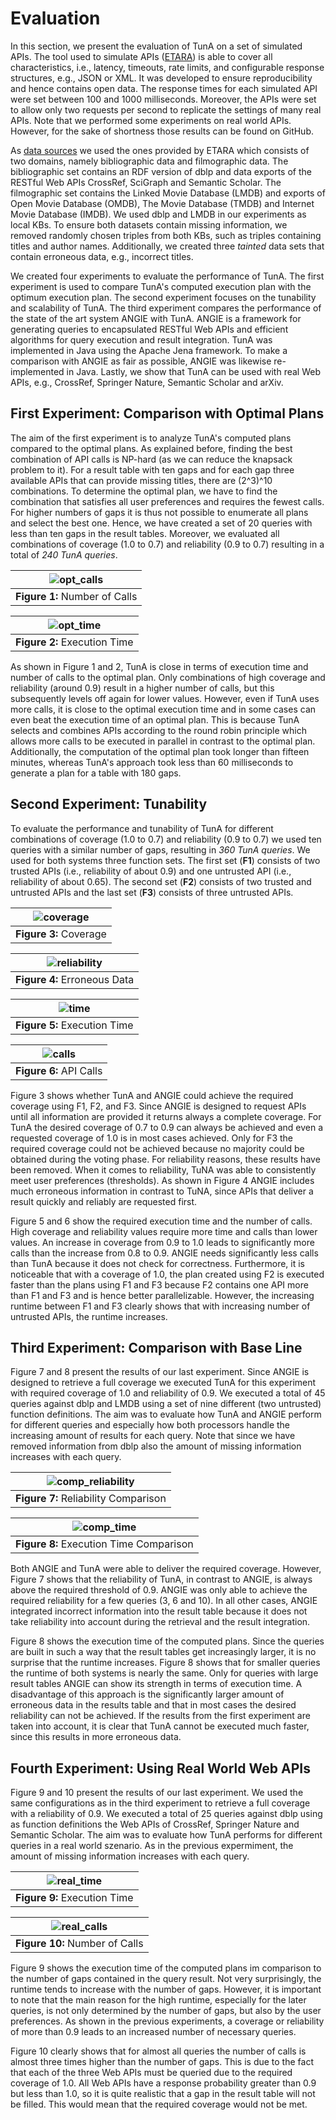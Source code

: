 # Evaluation
In this section, we present the evaluation of TunA on a set of simulated APIs. The tool used to simulate APIs ([ETARA](https://github.com/ETARA-Benchmark-System)) is able to cover all characteristics, i.e., latency, timeouts, rate limits, and configurable response structures, e.g., JSON or XML. It was developed to ensure reproducibility and hence contains open data. The response times for each simulated API were set between 100 and 1000 milliseconds. Moreover, the APIs were set to allow only two requests per second to replicate the settings of many real APIs. Note that we performed some experiments on real world APIs. However, for the sake of shortness those results can be found on GitHub.

As [data sources](#) we used the ones provided by ETARA which consists of two domains, namely bibliographic data and filmographic data. The bibliographic set contains an RDF version of dblp and data exports of the RESTful Web APIs CrossRef, SciGraph and Semantic Scholar. The filmographic set contains the Linked Movie Database (LMDB) and exports of Open Movie Database (OMDB), The Movie Database (TMDB) and Internet Movie Database (IMDB). We used dblp and LMDB in our experiments as local KBs. To ensure both datasets contain missing information, we removed randomly chosen triples from both KBs, such as triples containing titles and author names. Additionally, we created three *tainted* data sets that contain erroneous data, e.g., incorrect titles.

We created four experiments to evaluate the performance of TunA. The first experiment is used to compare TunA's computed execution plan with the optimum execution plan. The second experiment focuses on the tunability and scalability of TunA. The third experiment compares the performance of the state of the art system ANGIE with TunA. ANGIE is a framework for generating queries to encapsulated RESTful Web APIs and efficient algorithms for query execution and result integration. TunA was implemented in Java using the Apache Jena framework. To make a comparison with ANGIE as fair as possible, ANGIE was likewise re-implemented in Java. Lastly, we show that TunA can be used with real Web APIs, e.g., CrossRef, Springer Nature, Semantic Scholar and arXiv. 

## First Experiment: Comparison with Optimal Plans
The aim of the first experiment is to analyze TunA's computed plans compared to the optimal plans. As explained before, finding the best combination of API calls is NP-hard (as we can reduce the knapsack problem to it). For a result table with ten gaps and for each gap three available APIs that can provide missing titles, there are (2^3)^10 combinations. To determine the optimal plan, we have to find the combination that satisfies all user preferences and requires the fewest calls. For higher numbers of gaps it is thus not possible to enumerate all plans and select the best one. Hence, we have created a set of 20 queries with less than ten gaps in the result tables. Moreover, we evaluated all combinations of coverage (1.0 to 0.7) and reliability (0.9 to 0.7) resulting in a total of *240 TunA queries*.

| ![opt_calls](https://github.com/dbis-trier-university/TunA/assets/4719393/a16a960f-905b-43cf-87ec-c1550e68889a) |
|:--:| 
| **Figure 1:** Number of Calls |


| ![opt_time](https://github.com/dbis-trier-university/TunA/assets/4719393/b822a9f6-184a-4f3c-a120-755a97bacda6) |
|:--:| 
| **Figure 2:** Execution Time |

As shown in Figure 1 and 2, TunA is close in terms of execution time and number of calls to the optimal plan. Only combinations of high coverage and reliability (around 0.9) result in a higher number of calls, but this subsequently levels off again for lower values. However, even if TunA uses more calls, it is close to the optimal execution time and in some cases can even beat the execution time of an optimal plan. This is because TunA selects and combines APIs according to the round robin principle which allows more calls to be executed in parallel in contrast to the optimal plan. Additionally, the computation of the optimal plan took longer than fifteen minutes, whereas TunA's approach took less than 60 milliseconds to generate a plan for a table with 180 gaps.

## Second Experiment: Tunability
To evaluate the performance and tunability of TunA for different combinations of coverage (1.0 to 0.7) and reliability (0.9 to 0.7) we used ten queries with a similar number of gaps, resulting in *360 TunA queries*. We used for both systems three function sets. The first set (**F1**) consists of two trusted APIs (i.e., reliability of about 0.9) and one untrusted API (i.e., reliability of about 0.65). The second set (**F2**) consists of two trusted and untrusted APIs and the last set (**F3**) consists of three untrusted APIs. 

| ![coverage](https://github.com/dbis-trier-university/TunA/assets/4719393/0af3d15a-2a2e-43d4-9d48-8bd1b93ae07e) |
|:--:| 
| **Figure 3:** Coverage |

| ![reliability](https://github.com/dbis-trier-university/TunA/assets/4719393/2652e159-0af0-49db-926b-aa78012b4489) |
|:--:| 
| **Figure 4:** Erroneous Data |

| ![time](https://github.com/dbis-trier-university/TunA/assets/4719393/dc21f2fc-cc9d-4e08-8f4b-d1af319c13c8) |
|:--:| 
| **Figure 5:** Execution Time |

| ![calls](https://github.com/dbis-trier-university/TunA/assets/4719393/956d599e-0bbf-4c8e-a0ed-fe556da237da) |
|:--:| 
| **Figure 6:** API Calls |

Figure 3 shows whether TunA and ANGIE could achieve the required coverage using F1, F2, and F3. Since ANGIE is designed to request APIs until all information are provided it returns always a complete coverage. For TunA the desired coverage of 0.7 to 0.9 can always be achieved and even a requested coverage of 1.0 is in most cases achieved. Only for F3 the required coverage could not be achieved because no majority could be obtained during the voting phase. For reliability reasons, these results have been removed. When it comes to reliability, TuNA was able to consistently meet user preferences (thresholds). As shown in Figure 4 ANGIE includes much erroneous information in contrast to TuNA, since APIs that deliver a result quickly and reliably are requested first.

Figure 5 and 6 show the required execution time and the number of calls. High coverage and reliability values require more time and calls than lower values. An increase in coverage from 0.9 to 1.0 leads to significantly more calls than the increase from 0.8 to 0.9. ANGIE needs significantly less calls than TunA because it does not check for correctness. Furthermore, it is noticeable that with a coverage of 1.0, the plan created using F2 is executed faster than the plans using F1 and F3 because F2 contains one API more than F1 and F3 and is hence better parallelizable. However, the increasing runtime between F1 and F3 clearly shows that with increasing number of untrusted APIs, the runtime increases. 

## Third Experiment: Comparison with Base Line
Figure 7 and 8 present the results of our last experiment. Since ANGIE is designed to retrieve a full coverage we executed TunA for this experiment with required coverage of 1.0 and reliability of 0.9. We executed a total of 45 queries against dblp and LMDB using a set of nine different (two untrusted) function definitions. The aim was to evaluate how TunA and ANGIE perform for different queries and especially how both processors handle the increasing amount of results for each query. Note that since we have removed information from dblp also the amount of missing information increases with each query.

| ![comp_reliability](https://github.com/dbis-trier-university/TunA/assets/4719393/ccca7640-4616-4618-93ac-4099b642f393) |
|:--:| 
| **Figure 7:** Reliability Comparison |

| ![comp_time](https://github.com/dbis-trier-university/TunA/assets/4719393/e74a5c49-8b28-495a-a51a-c6f3511c3cba) |
|:--:| 
| **Figure 8:** Execution Time Comparison |

Both ANGIE and TunA were able to deliver the required coverage. However, Figure 7 shows that the reliability of TunA, in contrast to ANGIE, is always above the required threshold of 0.9. ANGIE was only able to achieve the required reliability for a few queries (3, 6 and 10). In all other cases, ANGIE integrated incorrect information into the result table because it does not take reliability into account during the retrieval and the result integration.

Figure 8 shows the execution time of the computed plans. Since the queries are built in such a way that the result tables get increasingly larger, it is no surprise that the runtime increases. Figure 8 shows that for smaller queries the runtime of both systems is nearly the same. Only for queries with large result tables ANGIE can show its strength in terms of execution time. A disadvantage of this approach is the significantly larger amount of erroneous data in the results table and that in most cases the desired reliability can not be achieved. If the results from the first experiment are taken into account, it is clear that TunA cannot be executed much faster, since this results in more erroneous data.

## Fourth Experiment: Using Real World Web APIs
Figure 9 and 10 present the results of our last experiment. We used the same configurations as in the third experiment to retrieve a full coverage with a reliability of 0.9. We executed a total of 25 queries against dblp using as function definitions the Web APIs of CrossRef, Springer Nature and Semantic Scholar. The aim was to evaluate how TunA performs for different queries in a real world szenario. As in the previous expermiment, the amount of missing information increases with each query.

| ![real_time](https://github.com/dbis-trier-university/TunA/assets/4719393/ac2c24a7-1da1-4f34-979f-13539741a29f) |
|:--:| 
| **Figure 9:** Execution Time |

| ![real_calls](https://github.com/dbis-trier-university/TunA/assets/4719393/3ae51afc-17a9-4623-96ae-1ba8c5b1b7f9) |
|:--:| 
| **Figure 10:** Number of Calls |

Figure 9 shows the execution time of the computed plans im comparison to the number of gaps contained in the query result. Not very surprisingly, the runtime tends to increase with the number of gaps. However, it is important to note that the main reason for the high runtime, especially for the later queries, is not only determined by the number of gaps, but also by the user preferences. As shown in the previous experiments, a coverage or reliability of more than 0.9 leads to an increased number of necessary queries.

Figure 10 clearly shows that for almost all queries the number of calls is almost three times higher than the number of gaps. This is due to the fact that each of the three Web APIs must be queried due to the required coverage of 1.0. All Web APIs have a response probability greater than 0.9 but less than 1.0, so it is quite realistic that a gap in the result table will not be filled. This would mean that the required coverage would not be met.

